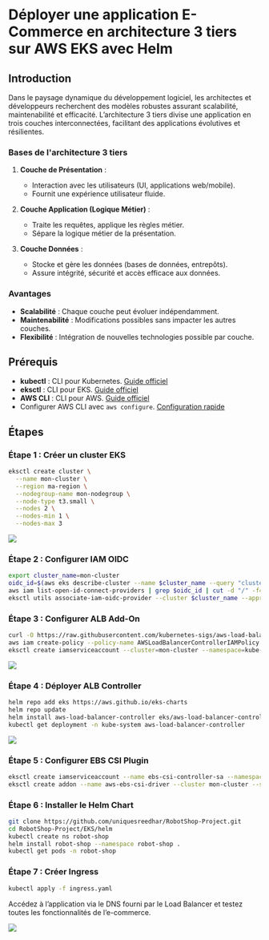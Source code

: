 # Déployer une application E-Commerce en architecture 3 tiers sur AWS EKS avec Helm

## Introduction

Dans le paysage dynamique du développement logiciel, les architectes et développeurs recherchent des modèles robustes assurant scalabilité, maintenabilité et efficacité. L’architecture 3 tiers divise une application en trois couches interconnectées, facilitant des applications évolutives et résilientes.

### Bases de l'architecture 3 tiers

1. **Couche de Présentation** :

   - Interaction avec les utilisateurs (UI, applications web/mobile).
   - Fournit une expérience utilisateur fluide.

2. **Couche Application (Logique Métier)** :

   - Traite les requêtes, applique les règles métier.
   - Sépare la logique métier de la présentation.

3. **Couche Données** :

   - Stocke et gère les données (bases de données, entrepôts).
   - Assure intégrité, sécurité et accès efficace aux données.

### Avantages

- **Scalabilité** : Chaque couche peut évoluer indépendamment.
- **Maintenabilité** : Modifications possibles sans impacter les autres couches.
- **Flexibilité** : Intégration de nouvelles technologies possible par couche.

## Prérequis

- **kubectl** : CLI pour Kubernetes. [Guide officiel](https://docs.aws.amazon.com/eks/latest/userguide/install-kubectl.html)
- **eksctl** : CLI pour EKS. [Guide officiel](https://docs.aws.amazon.com/eks/latest/userguide/eksctl.html)
- **AWS CLI** : CLI pour AWS. [Guide officiel](https://docs.aws.amazon.com/cli/latest/userguide/cli-chap-install.html)
- Configurer AWS CLI avec `aws configure`. [Configuration rapide](https://docs.aws.amazon.com/cli/latest/userguide/cli-configure-quickstart.html#cli-configure-quickstart-config)

## Étapes

### Étape 1 : Créer un cluster EKS

```bash
eksctl create cluster \
  --name mon-cluster \
  --region ma-region \
  --nodegroup-name mon-nodegroup \
  --node-type t3.small \
  --nodes 2 \
  --nodes-min 1 \
  --nodes-max 3
```
![](https://imgur.com/Z1apZSY.png)

### Étape 2 : Configurer IAM OIDC

```bash
export cluster_name=mon-cluster
oidc_id=$(aws eks describe-cluster --name $cluster_name --query "cluster.identity.oidc.issuer" --output text | cut -d '/' -f 5)
aws iam list-open-id-connect-providers | grep $oidc_id | cut -d "/" -f4
eksctl utils associate-iam-oidc-provider --cluster $cluster_name --approve
```

### Étape 3 : Configurer ALB Add-On

```bash
curl -O https://raw.githubusercontent.com/kubernetes-sigs/aws-load-balancer-controller/v2.5.4/docs/install/iam_policy.json
aws iam create-policy --policy-name AWSLoadBalancerControllerIAMPolicy --policy-document file://iam_policy.json
eksctl create iamserviceaccount --cluster=mon-cluster --namespace=kube-system --name=aws-load-balancer-controller --role-name AmazonEKSLoadBalancerControllerRole --attach-policy-arn=arn:aws:iam::<AWS-ID>:policy/AWSLoadBalancerControllerIAMPolicy --approve
```
![](https://imgur.com/WDOzUzZ.png)
### Étape 4 : Déployer ALB Controller

```bash
helm repo add eks https://aws.github.io/eks-charts
helm repo update
helm install aws-load-balancer-controller eks/aws-load-balancer-controller -n kube-system --set clusterName=mon-cluster --set serviceAccount.create=false --set serviceAccount.name=aws-load-balancer-controller --set region=ma-region --set vpcId=<vpc-id>
kubectl get deployment -n kube-system aws-load-balancer-controller
```
![](https://imgur.com/ut7k9Eg.png)
### Étape 5 : Configurer EBS CSI Plugin

```bash
eksctl create iamserviceaccount --name ebs-csi-controller-sa --namespace kube-system --cluster mon-cluster --role-name AmazonEKS_EBS_CSI_DriverRole --role-only --attach-policy-arn arn:aws:iam::aws:policy/service-role/AmazonEBSCSIDriverPolicy --approve
eksctl create addon --name aws-ebs-csi-driver --cluster mon-cluster --service-account-role-arn arn:aws:iam::<AWS-ID>:role/AmazonEKS_EBS_CSI_DriverRole --force
```

### Étape 6 : Installer le Helm Chart

```bash
git clone https://github.com/uniquesreedhar/RobotShop-Project.git
cd RobotShop-Project/EKS/helm
kubectl create ns robot-shop
helm install robot-shop --namespace robot-shop .
kubectl get pods -n robot-shop
```

### Étape 7 : Créer Ingress

```bash
kubectl apply -f ingress.yaml
```

Accédez à l’application via le DNS fourni par le Load Balancer et testez toutes les fonctionnalités de l’e-commerce.

![](https://imgur.com/wFtDhLC.png)
